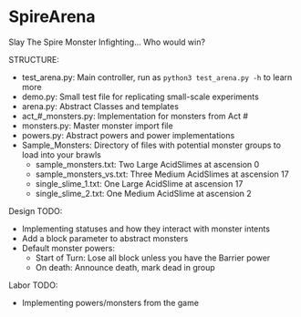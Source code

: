 # SpireArena
Slay The Spire Monster Infighting... Who would win?

STRUCTURE:
* test_arena.py: Main controller, run as `python3 test_arena.py -h` to learn more
* demo.py: Small test file for replicating small-scale experiments
* arena.py: Abstract Classes and templates
* act_#_monsters.py: Implementation for monsters from Act #
* monsters.py: Master monster import file
* powers.py: Abstract powers and power implementations
* Sample_Monsters: Directory of files with potential monster groups to load into your brawls
	+ sample_monsters.txt: Two Large AcidSlimes at ascension 0
	+ sample_monsters_vs.txt: Three Medium AcidSlimes at ascension 17
	+ single_slime_1.txt: One Large AcidSlime at ascension 17
	+ single_slime_2.txt: One Medium AcidSlime at ascension 2

Design TODO:
* Implementing statuses and how they interact with monster intents
* Add a block parameter to abstract monsters
* Default monster powers:
	* Start of Turn: Lose all block unless you have the Barrier power
	* On death: Announce death, mark dead in group

Labor TODO:
* Implementing powers/monsters from the game
